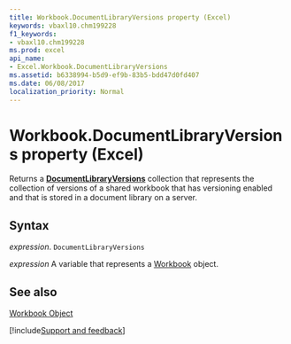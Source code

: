 ```yaml
---
title: Workbook.DocumentLibraryVersions property (Excel)
keywords: vbaxl10.chm199228
f1_keywords:
- vbaxl10.chm199228
ms.prod: excel
api_name:
- Excel.Workbook.DocumentLibraryVersions
ms.assetid: b6338994-b5d9-ef9b-83b5-bdd47d0fd407
ms.date: 06/08/2017
localization_priority: Normal
---
```



# Workbook.DocumentLibraryVersions property (Excel)

Returns a  **[DocumentLibraryVersions](Office.DocumentLibraryVersions.md)** collection that represents the collection of versions of a shared workbook that has versioning enabled and that is stored in a document library on a server.


## Syntax

_expression_. `DocumentLibraryVersions`

_expression_ A variable that represents a [Workbook](./Excel.Workbook.md) object.


## See also


[Workbook Object](Excel.Workbook.md)

[!include[Support and feedback](~/includes/feedback-boilerplate.md)]